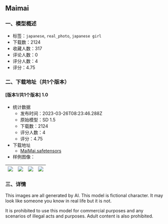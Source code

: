 ## Maimai
### 一、模型概述

- 标签：`japanese`, `real_photo`, `japanese girl`
- 下载数：2124
- 收藏人数：317
- 评论人数：0
- 评分人数：4
- 评分：4.75

### 二、下载地址（共1个版本）

#### [版本1/共1个版本] 1.0

- 统计数据
  - 发布时间：2023-03-26T08:23:46.288Z
  - 原始模型：SD 1.5
  - 下载数：2124
  - 评分人数：4
  - 评分：4.75
- 下载地址
  - [MaiMai.safetensors](https://civitai.com/api/download/models/29325)
- 样例图像：

| <img src="https://image.civitai.com/xG1nkqKTMzGDvpLrqFT7WA/b31f265a-0507-496e-e1d4-8d3f8c82cf00/width=450/585304.jpeg" /> | <img src="https://image.civitai.com/xG1nkqKTMzGDvpLrqFT7WA/c7c5d9fd-9840-4eb0-b20d-398b0aa41a00/width=450/585306.jpeg" /> | <img src="https://image.civitai.com/xG1nkqKTMzGDvpLrqFT7WA/d37dda94-acbf-4e5f-09d3-10adeeb9fc00/width=450/585309.jpeg" /> | <img src="https://image.civitai.com/xG1nkqKTMzGDvpLrqFT7WA/01d4bdba-81ec-4234-3f0e-f47bb75c8f00/width=450/332356.jpeg" /> |
| ---- | ---- | ---- | ---- |


### 三、详情
<p>This images are all generated by AI. This model is fictional character. It may look like someone you know in real life but it is not.</p><p>It is prohibited to use this model for commercial purposes and any scenarios of illegal acts and purposes. Adult content is also prohibited.</p>